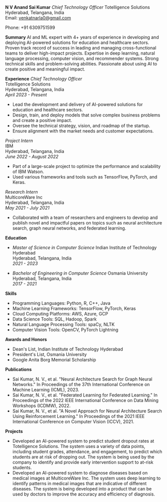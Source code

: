 **N V Anand Sai Kumar**
*Chief Technology Officer*
Totelligence Solutions  
Hyderabad, Telangana, India  
Email: venkatnarla0@gmail.com

Phone: +91 6309751599

**Summary**
AI and ML expert with 4+ years of experience in developing and deploying AI-powered solutions for education and healthcare sectors. Proven track record of success in leading and managing cross-functional teams to deliver high-impact projects. Expertise in deep learning, natural language processing, computer vision, and recommender systems. Strong technical skills and problem-solving abilities. Passionate about using AI to create positive and meaningful impact.

**Experience**
*Chief Technology Officer*  
Totelligence Solutions  
Hyderabad, Telangana, India  
*April 2023 - Present*
- Lead the development and delivery of AI-powered solutions for education and healthcare sectors.
- Design, train, and deploy models that solve complex business problems and create a positive impact.
- Oversee the technical strategy, vision, and roadmap of the startup.
- Ensure alignment with the market needs and customer expectations.

*Project Intern*  
IBM  
Hyderabad, Telangana, India  
*June 2022 - August 2022*
- Part of a large-scale project to optimize the performance and scalability of IBM Watson.
- Used various frameworks and tools such as TensorFlow, PyTorch, and Keras.

*Research Intern*  
MulticoreWare Inc  
Hyderabad, Telangana, India  
*May 2021 - July 2021*
- Collaborated with a team of researchers and engineers to develop and publish novel and impactful papers on topics such as neural architecture search, graph neural networks, and federated learning.

**Education**
- *Master of Science in Computer Science*
  Indian Institute of Technology Hyderabad  
  Hyderabad, Telangana, India  
  *2021 - 2023*

- *Bachelor of Engineering in Computer Science*
  Osmania University  
  Hyderabad, Telangana, India  
  *2017 - 2021*

**Skills**
- Programming Languages: Python, R, C++, Java
- Machine Learning Frameworks: TensorFlow, PyTorch, Keras
- Cloud Computing Platforms: AWS, Azure, GCP
- Data Science Tools: SQL, Hadoop, Spark
- Natural Language Processing Tools: spaCy, NLTK
- Computer Vision Tools: OpenCV, PyTorch Lightning

**Awards and Honors**
- Dean's List, Indian Institute of Technology Hyderabad
- President's List, Osmania University
- Google Anita Borg Memorial Scholarship

**Publications**
- Sai Kumar, N. V., et al. "Neural Architecture Search for Graph Neural Networks." In Proceedings of the 37th International Conference on Machine Learning (ICML), 2023.
- Sai Kumar, N. V., et al. "Federated Learning for Federated Learning." In Proceedings of the 2022 IEEE International Conference on Data Mining Workshops (ICDMW), 2022.
- Sai Kumar, N. V., et al. "A Novel Approach for Neural Architecture Search Using Reinforcement Learning." In Proceedings of the 2021 IEEE International Conference on Computer Vision (ICCV), 2021.

**Projects**
- Developed an AI-powered system to predict student dropout rates at Totelligence Solutions. The system uses a variety of data points, including student grades, attendance, and engagement, to predict which students are at risk of dropping out. The system is being used by the company to identify and provide early intervention support to at-risk students.
- Developed an AI-powered system to diagnose diseases based on medical images at MulticoreWare Inc. The system uses deep learning to identify patterns in medical images that are indicative of different diseases. The system is being developed into a product that can be used by doctors to improve the accuracy and efficiency of diagnosis.
